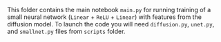 This folder contains the main notebook `main.py` for running training of a small neural network (`Linear` + `ReLU` + `Linear`) with features from the diffusion model. To launch the code you will need `diffusion.py`, `unet.py`, and `smallnet.py` files from `scripts` folder.
